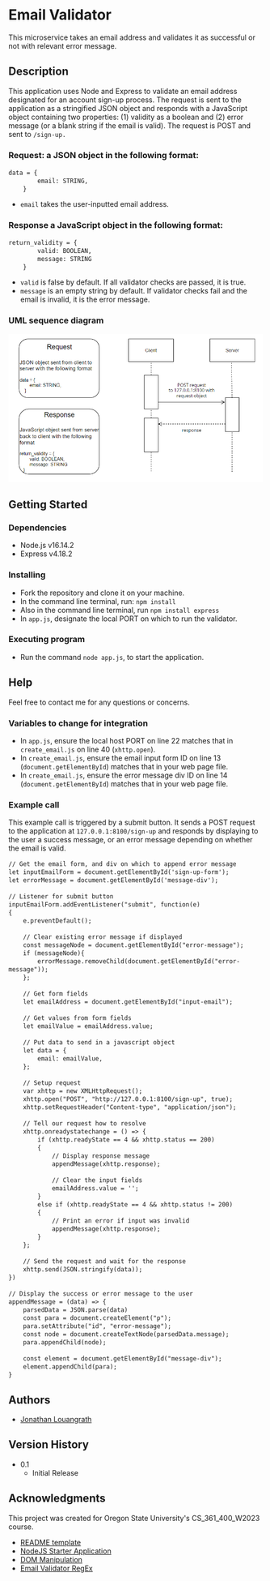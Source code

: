 # Email Validator

This microservice takes an email address and validates it as successful or not with relevant error message.

## Description

This application uses Node and Express to validate an email address designated for an account sign-up process. The request is sent to the application as a stringified JSON object and responds with a JavaScript object containing two properties: (1) validity as a boolean and (2) error message (or a blank string if the email is valid). The request is POST and sent to ```/sign-up.``` 

### Request: a JSON object in the following format:
```
data = {
        email: STRING,
    }
```
* ```email``` takes the user-inputted email address.

### Response a JavaScript object in the following format: 
```
return_validity = {
        valid: BOOLEAN,
        message: STRING
    }
```
* ```valid``` is false by default. If all validator checks are passed, it is true.
* ```message``` is an empty string by default. If validator checks fail and the email is invalid, it is the error message.

### UML sequence diagram

![UML Sequence Diagram](Validator_UML.png)

## Getting Started

### Dependencies

* Node.js v16.14.2
* Express v4.18.2

### Installing

* Fork the repository and clone it on your machine.
* In the command line terminal, run: ```npm install```
* Also in the command line terminal, run ```npm install express```
* In ```app.js```, designate the local PORT on which to run the validator.

### Executing program

* Run the command ```node app.js```, to start the application.

## Help

Feel free to contact me for any questions or concerns.

### Variables to change for integration
* In ```app.js```, ensure the local host PORT on line 22 matches that in ```create_email.js``` on line 40 (```xhttp.open```).
* In ```create_email.js```, ensure the email input form ID on line 13 (```document.getElementById```) matches that in your web page file.
* In ```create_email.js```, ensure the error message div ID on line 14 (```document.getElementById```) matches that in your web page file.

### Example call

This example call is triggered by a submit button. It sends a POST request to the application at ```127.0.0.1:8100/sign-up``` and responds by displaying to the user a success message, or an error message depending on whether the email is valid.

```
// Get the email form, and div on which to append error message
let inputEmailForm = document.getElementById('sign-up-form');
let errorMessage = document.getElementById('message-div');

// Listener for submit button
inputEmailForm.addEventListener("submit", function(e) 
{
    e.preventDefault();

    // Clear existing error message if displayed
    const messageNode = document.getElementById("error-message");
    if (messageNode){
        errorMessage.removeChild(document.getElementById("error-message"));
    };

    // Get form fields 
    let emailAddress = document.getElementById("input-email");

    // Get values from form fields
    let emailValue = emailAddress.value;

    // Put data to send in a javascript object
    let data = {
        email: emailValue,
    };

    // Setup request
    var xhttp = new XMLHttpRequest();
    xhttp.open("POST", "http://127.0.0.1:8100/sign-up", true);
    xhttp.setRequestHeader("Content-type", "application/json");

    // Tell our request how to resolve
    xhttp.onreadystatechange = () => {
        if (xhttp.readyState == 4 && xhttp.status == 200) 
        {
            // Display response message
            appendMessage(xhttp.response);

            // Clear the input fields
            emailAddress.value = '';
        }
        else if (xhttp.readyState == 4 && xhttp.status != 200)
        {
            // Print an error if input was invalid
            appendMessage(xhttp.response);
        }
    };

    // Send the request and wait for the response
    xhttp.send(JSON.stringify(data));
})

// Display the success or error message to the user
appendMessage = (data) => {
    parsedData = JSON.parse(data)
    const para = document.createElement("p");
    para.setAttribute("id", "error-message");
    const node = document.createTextNode(parsedData.message);
    para.appendChild(node);

    const element = document.getElementById("message-div");
    element.appendChild(para);
}
```

## Authors

* [Jonathan Louangrath](https://github.com/jontlo)

## Version History

* 0.1
    * Initial Release

## Acknowledgments

This project was created for Oregon State University's CS_361_400_W2023 course.

* [README template](https://gist.github.com/DomPizzie/7a5ff55ffa9081f2de27c315f5018afc)
* [NodeJS Starter Application](https://github.com/osu-cs340-ecampus/nodejs-starter-app)
* [DOM Manipulation](https://www.w3schools.com/js/js_htmldom_nodes.asp)
* [Email Validator RegEx](https://stackoverflow.com/questions/52456065/how-to-format-and-validate-email-node-js)
